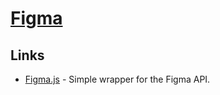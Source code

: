 # [Figma](https://www.figma.com)

## Links

- [Figma.js](https://github.com/jongold/figma-js) - Simple wrapper for the Figma API.

